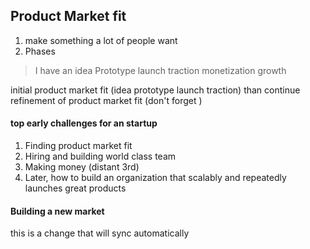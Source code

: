## Product Market fit

1. make something a lot of people want
2. Phases 
> I have an idea 
> Prototype
> launch
> traction
> monetization
> growth

initial product market fit (idea prototype launch traction)
than continue refinement of product market fit (don't forget )

#### top early challenges for an startup 
1. Finding product market fit
2. Hiring and building world class team
3. Making money (distant 3rd)
4. Later, how to build an organization that scalably and repeatedly launches great products 

#### Building a new market 
this is a change that will sync automatically 